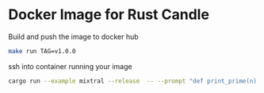 # Docker Image for Rust Candle

Build and push the image to docker hub
```bash
make run TAG=v1.0.0
```

ssh into container running your image
```bash
cargo run --example mixtral --release  -- --prompt "def print_prime(n): "
```
